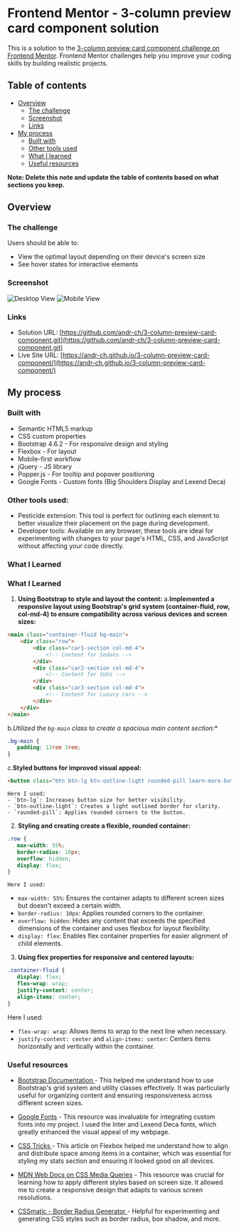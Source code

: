 # Frontend Mentor - 3-column preview card component solution

This is a solution to the [3-column preview card component challenge on Frontend Mentor](https://www.frontendmentor.io/challenges/3column-preview-card-component-pH92eAR2-). Frontend Mentor challenges help you improve your coding skills by building realistic projects. 

## Table of contents

- [Overview](#overview)
  - [The challenge](#the-challenge)
  - [Screenshot](#screenshot)
  - [Links](#links)
- [My process](#my-process)
  - [Built with](#built-with)
  - [Other tools used](#other-tools-used)
  - [What I learned](#what-i-learned)
  - [Useful resources](#useful-resources)

**Note: Delete this note and update the table of contents based on what sections you keep.**

## Overview

### The challenge

Users should be able to:

- View the optimal layout depending on their device's screen size
- See hover states for interactive elements

### Screenshot

![Desktop View](images/desktop-view.png)
![Mobile View](images/mobile-view.png)


### Links

- Solution URL: [https://github.com/andr-ch/3-column-preview-card-component.git](https://github.com/andr-ch/3-column-preview-card-component.git)
- Live Site URL: [https://andr-ch.github.io/3-column-preview-card-component/](https://andr-ch.github.io/3-column-preview-card-component/)


## My process

### Built with

- Semantic HTML5 markup
- CSS custom properties
- Bootstrap 4.6.2 - For responsive design and styling
- Flexbox - For layout
- Mobile-first workflow
- jQuery - JS library
- Popper.js - For tooltip and popover positioning
- Google Fonts - Custom fonts (Big Shoulders Display and Lexend Deca)


### Other tools used:
- Pesticide extension: This tool is perfect for outlining each element to better visualize their placement on the page during development.
- Developer tools: Available on any browser, these tools are ideal for experimenting with changes to your page's HTML, CSS, and JavaScript without affecting your code directly.



### What I Learned

### What I Learned

1. **Using Bootstrap to style and layout the content:**
a.**Implemented a responsive layout using Bootstrap's grid system (container-fluid, row, col-md-4) to ensure compatibility across various devices and screen sizes:**
```html
<main class="container-fluid bg-main">
    <div class="row">
        <div class="car1-section col-md-4">
            <!-- Content for Sedans -->
        </div>
        <div class="car2-section col-md-4">
            <!-- Content for SUVs -->
        </div>
        <div class="car3-section col-md-4">
            <!-- Content for Luxury cars -->
        </div>
    </div>
</main>
```
b.*Utilized the `bg-main` class to create a spacious main content section:**
 ```css
.bg-main {
    padding: 12rem 3rem;
}
```

c.**Styled buttons for improved visual appeal:**
```html
<button class="btn btn-lg btn-outline-light rounded-pill learn-more-button" type="button">Learn More</button>
```
    Here I used:
    - `btn-lg`: Increases button size for better visibility.
    - `btn-outline-light`: Creates a light outlined border for clarity.
    - `rounded-pill`: Applies rounded corners to the button.

2. **Styling and creating create a flexible, rounded container:**
 ```css
.row {
    max-width: 55%;
    border-radius: 10px;
    overflow: hidden;
    display: flex;
}
```
    Here I used:
- `max-width: 55%`: Ensures the container adapts to different screen sizes but doesn't exceed a certain width.
- `border-radius: 10px`: Applies rounded corners to the container.
- `overflow: hidden`: Hides any content that exceeds the specified dimensions of the container and uses flexbox for layout flexibility.
- `display: flex`: Enables flex container properties for easier alignment of child elements.

3. **Using flex properties for responsive and centered layouts:**
 ```css
.container-fluid {
    display: flex;
    flex-wrap: wrap;
    justify-content: center;
    align-items: center;
}
```
Here I used: 
- `flex-wrap: wrap`: Allows items to wrap to the next line when necessary.
- `justify-content: center` and `align-items: center`: Centers items horizontally and vertically within the container.



### Useful resources

- [Bootstrap Documentation ](https://getbootstrap.com/docs/4.6/getting-started/introduction/) - This helped me understand how to use Bootstrap's grid system and utility classes effectively. It was particularly useful for organizing content and ensuring responsiveness across different screen sizes.

- [Google Fonts](https://fonts.google.com/) - This resource was invaluable for integrating custom fonts into my project. I used the Inter and Lexend Deca fonts, which greatly enhanced the visual appeal of my webpage.

- [CSS Tricks ](https://css-tricks.com/snippets/css/a-guide-to-flexbox/) - This article on Flexbox helped me understand how to align and distribute space among items in a container, which was essential for styling my stats section and ensuring it looked good on all devices.

- [MDN Web Docs on CSS Media Queries](https://developer.mozilla.org/en-US/docs/Web/CSS/CSS_media_queries/Using_media_queries) - This resource was crucial for learning how to apply different styles based on screen size. It allowed me to create a responsive design that adapts to various screen resolutions.

- [CSSmatic - Border Radius Generator ](https://www.cssmatic.com/border-radius) - Helpful for experimenting and generating CSS styles such as border radius, box shadow, and more.

